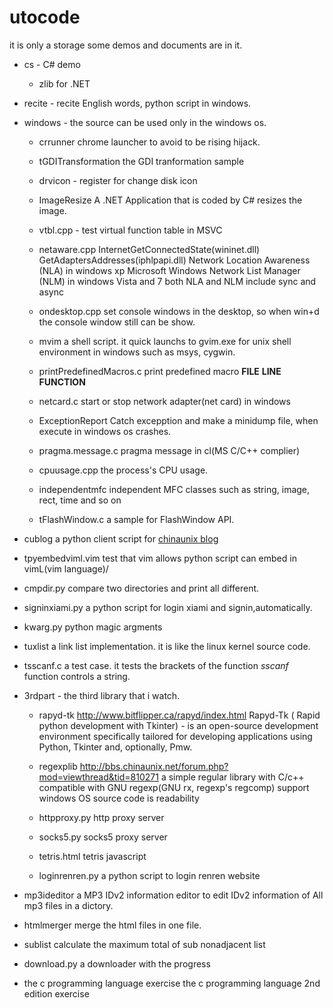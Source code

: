 utocode
=======

it is only a storage some demos and documents are in it.

* cs - C# demo
  + zlib for .NET 
* recite - recite English words, python script in windows.
* windows - the source can be used only in the windows os.
	+ crrunner chrome launcher to avoid to be rising hijack.
	+ tGDITransformation the GDI tranformation sample
	+ drvicon - register for change disk icon
	+ ImageResize
		A .NET Application that is coded by C# resizes the image.
	+ vtbl.cpp - test virtual function table in MSVC

	+ netaware.cpp
		InternetGetConnectedState(wininet.dll)
		GetAdaptersAddresses(iphlpapi.dll)
		Network Location Awareness (NLA) in windows xp
		Microsoft Windows Network List Manager (NLM)  in windows Vista and 7
		both NLA and NLM include sync and async
	+ ondesktop.cpp 
		set console windows in the desktop, 
		so when win+d the console window still can be show.

	+ mvim
		a shell script. 
		it quick launchs to gvim.exe for unix shell environment in windows 
		such as msys, cygwin.
	
	+ printPredefinedMacros.c
		print predefined macro __FILE__ __LINE__ __FUNCTION__

	+ netcard.c
		start or stop network adapter(net card) in windows

	+ ExceptionReport
		Catch excepption and make a minidump file, when execute in windows os crashes.

	+ pragma.message.c
		pragma message in cl(MS C/C++ complier)

	+ cpuusage.cpp
		the process's CPU usage.

	+ independentmfc
		independent MFC classes such as string, image, rect, time and so on

	+ tFlashWindow.c
		a sample for FlashWindow API.


* cublog 
	a python client script for [chinaunix blog](http://blog.chinaunix.net)

* tpyembedviml.vim
	test that vim allows python script can embed in vimL(vim language)/

* cmpdir.py
	compare two directories and print all different.

* signinxiami.py
	a python script for login xiami and signin,automatically.

* kwarg.py
	python magic argments

* tuxlist
	a link list implementation. it is like the linux kernel source code.

* tsscanf.c
	a test case. it tests the brackets of the function *sscanf* function controls a string.
* 3rdpart - the third library that i watch.

	+ rapyd-tk
		http://www.bitflipper.ca/rapyd/index.html
		Rapyd-Tk ( Rapid python development with Tkinter) - is 
		an open-source development environment specifically tailored 
		for developing applications 
		using Python, Tkinter and, optionally, Pmw. 

	+ regexplib
		http://bbs.chinaunix.net/forum.php?mod=viewthread&tid=810271
		a simple regular library with C/c++
		compatible with GNU regexp(GNU rx, regexp's regcomp)
		support windows OS
		source code is readability
	+ httpproxy.py http proxy server
	+ socks5.py socks5 proxy server
	+ tetris.html tetris javascript
	+ loginrenren.py a python script to login renren website

* mp3ideditor
	a MP3 IDv2 information editor to edit IDv2 information of All mp3 files in a 
dictory.

* htmlmerger
	merge the html files in one file.
* sublist
	calculate the maximum total of sub nonadjacent list
* download.py
	a downloader with the progress
* the c programming language exercise
	the c programming language 2nd edition exercise

